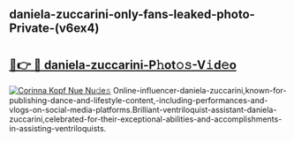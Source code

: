 ## daniela-zuccarini-only-fans​-leaked-photo​-Private-(v6ex4)


# <h2><a href="https://mediaupload.pro?title=daniela-zuccarini&ref=git">🔗👉 🔴 daniela-zuccarini-P𝚑ot𝚘𝚜-V𝚒d𝚎o</a></h2>

[![Corinna Kopf Nue Nu𝚍e𝚜](https://i.imgur.com/0qMVB7G.gif)](https://mediaupload.pro?title=daniela-zuccarini&ref=git)
Online-influencer-daniela-zuccarini,known-for-publishing-dance-and-lifestyle-content,-including-performances-and-vlogs-on-social-media-platforms.Brilliant-ventriloquist-assistant-daniela-zuccarini,celebrated-for-their-exceptional-abilities-and-accomplishments-in-assisting-ventriloquists.  